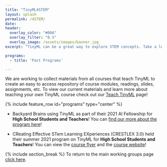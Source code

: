 ```yaml
---
title: "TinyML4STEM"
layout: splash
permalink: /4STEM/
date: 
header:
  overlay_color: "#00A"
  overlay_filter: "0.5"
  overlay_image: /assets/images/banner.jpg
excerpt: "TinyML can be a great way to explore STEM concepts. Take a look at our existing course modules and teacher training materials and help join the community effort to develop and improve upon those materials. Together we can build new exciting projects to foster STEM education."

programs: 
  - title: 'Past Programs'

---
```


We are working to collect materials from all courses that teach TinyML to create an easy to access repository of course modules, readings, slides, assignments, etc. To view our current materials and learn more about teaching your own TinyML course check out our [Teach TinyML](/teach/) page!

{% include feature_row id="programs" type="center" %}

+ Backyard Brains using TinyML as part of their 2021 AI Fellowship for **High School Students and Teachers**! You can [find our more about the program here](https://blog.backyardbrains.com/2021/03/backyard-brains-2021-ai-fellowship/)!

+ CReating Effective STem Learning EXperiences (CRESTLEX 3.0) held their summer 2021 program on TinyML for **High School Students and Teachers**! You can view the [course flyer](/CRESTLEX3_Flyer/) and the [course website](/CRESTLEX/)!

{% include section_break %}
To return to the main working groups page [click here](/workingGroups).